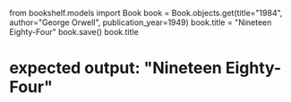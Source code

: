 from bookshelf.models import Book
book = Book.objects.get(title="1984", author="George Orwell", publication_year=1949)
book.title = "Nineteen Eighty-Four"
book.save()
book.title  
# expected output: "Nineteen Eighty-Four"

